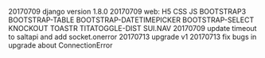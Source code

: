 20170709 django version 1.8.0
20170709 web: H5 CSS JS BOOTSTRAP3 BOOTSTRAP-TABLE BOOTSTRAP-DATETIMEPICKER BOOTSTRAP-SELECT KNOCKOUT TOASTR TITATOGGLE-DIST SUI.NAV 
20170709 update timeout to saltapi and add socket.onerror
20170713 upgrade v1 
20170713 fix bugs in upgrade about ConnectionError